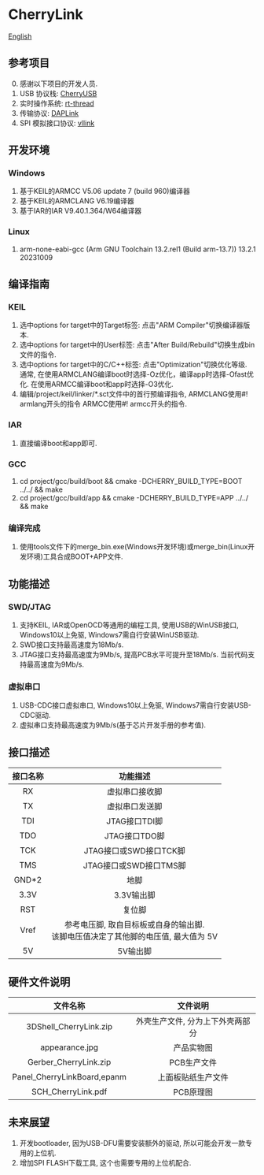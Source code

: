 # CherryLink
[English](https://github.com/SecondHandCoder/CherryLink/blob/main/README_EN.md)
## 参考项目
0. 感谢以下项目的开发人员.
1. USB 协议栈: [CherryUSB](https://github.com/cherry-embedded/CherryUSB)
2. 实时操作系统: [rt-thread](https://github.com/RT-Thread/rt-thread)
3. 传输协议: [DAPLink](https://github.com/ARMmbed/DAPLink)
4. SPI 模拟接口协议: [vllink](https://github.com/vllogic/vllink_lite)
## 开发环境
### Windows
1. 基于KEIL的ARMCC V5.06 update 7 (build 960)编译器
2. 基于KEIL的ARMCLANG V6.19编译器
3. 基于IAR的IAR V9.40.1.364/W64编译器
### Linux
1. arm-none-eabi-gcc (Arm GNU Toolchain 13.2.rel1 (Build arm-13.7)) 13.2.1 20231009
## 编译指南
### KEIL 
1. 选中options for target中的Target标签: 点击"ARM Compiler"切换编译器版本.
2. 选中options for target中的User标签: 点击"After Build/Rebuild"切换生成bin文件的指令.
3. 选中options for target中的C/C++标签: 点击"Optimization"切换优化等级. 通常, 在使用ARMCLANG编译boot时选择-Oz优化，编译app时选择-Ofast优化. 在使用ARMCC编译boot和app时选择-O3优化. 
4. 编辑/project/keil/linker/*.sct文件中的首行预编译指令, ARMCLANG使用#! armlang开头的指令 ARMCC使用#! armcc开头的指令.
### IAR
1. 直接编译boot和app即可.
### GCC
1. cd project/gcc/build/boot && cmake -DCHERRY_BUILD_TYPE=BOOT ../../ && make
2. cd project/gcc/build/app && cmake -DCHERRY_BUILD_TYPE=APP ../../ && make
### 编译完成
1. 使用tools文件下的merge_bin.exe(Windows开发环境)或merge_bin(Linux开发环境)工具合成BOOT+APP文件.
## 功能描述
### SWD/JTAG
1. 支持KEIL, IAR或OpenOCD等通用的编程工具, 使用USB的WinUSB接口, Windows10以上免驱, Windows7需自行安装WinUSB驱动.
2. SWD接口支持最高速度为18Mb/s.
3. JTAG接口支持最高速度为9Mb/s, 提高PCB水平可提升至18Mb/s. 当前代码支持最高速度为9Mb/s.
### 虚拟串口
1. USB-CDC接口虚拟串口, Windows10以上免驱, Windows7需自行安装USB-CDC驱动.
2. 虚拟串口支持最高速度为9Mb/s(基于芯片开发手册的参考值).
## 接口描述
| 接口名称 | 功能描述 |
| :---: | :---: |
| RX | 虚拟串口接收脚 |
| TX | 虚拟串口发送脚 |
| TDI | JTAG接口TDI脚 |
| TDO | JTAG接口TDO脚 |
| TCK | JTAG接口或SWD接口TCK脚 |
| TMS | JTAG接口或SWD接口TMS脚 |
| GND*2 | 地脚 |
| 3.3V | 3.3V输出脚 |
| RST | 复位脚 |
| Vref | 参考电压脚, 取自目标板或自身的输出脚. <br> 该脚电压值决定了其他脚的电压值, 最大值为 5V |
| 5V | 5V输出脚 |
## 硬件文件说明
| 文件名称 | 文件说明 |
| :---: | :---: |
| 3DShell_CherryLink.zip | 外壳生产文件, 分为上下外壳两部分 |
| appearance.jpg | 产品实物图 |
| Gerber_CherryLink.zip | PCB生产文件 |
| Panel_CherryLinkBoard,epanm | 上面板贴纸生产文件 |
| SCH_CherryLink.pdf | PCB原理图 |
## 未来展望
1. 开发bootloader, 因为USB-DFU需要安装额外的驱动, 所以可能会开发一款专用的上位机.
2. 增加SPI FLASH下载工具, 这个也需要专用的上位机配合.
